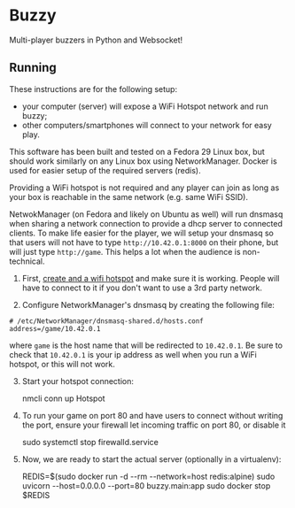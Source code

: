 # Buzzy

Multi-player buzzers in Python and Websocket!

## Running

These instructions are for the following setup:

 - your computer (server) will expose a WiFi Hotspot network and run buzzy;
 - other computers/smartphones will connect to your network for easy play.

This software has been built and tested on a Fedora 29 Linux box, but should
work similarly on any Linux box using NetworkManager. Docker is used for
easier setup of the required servers (redis).

Providing a WiFi hotspot is not required and any player can join as long as
your box is reachable in the same network (e.g. same WiFi SSID).

NetwokManager (on Fedora and likely on Ubuntu as well) will run dnsmasq  when
sharing a network connection to provide a dhcp server to connected clients.
To make life easier for the player, we will setup your dnsmasq so that users
will not have to type `http://10.42.0.1:8000` on their phone, but will just
type `http://game`. This helps a lot when the audience is non-technical.

1. First, [create and a wifi hotspot](https://gist.github.com/narate/d3f001c97e1c981a59f94cd76f041140)
   and make sure it is working. People will have to connect to it if you don't
   want to use a 3rd party network.

2. Configure NetworkManager's dnsmasq by creating the following file:
```
# /etc/NetworkManager/dnsmasq-shared.d/hosts.conf
address=/game/10.42.0.1
```

where `game` is the host name that will be redirected to `10.42.0.1`. Be sure
to check that `10.42.0.1` is your ip address as well when you run a WiFi
hotspot, or this will not work.

3. Start your hotspot connection:

	nmcli conn up Hotspot

4. To run your game on port 80 and have users to connect without writing the
   port, ensure your firewall let incoming traffic on port 80, or disable it

	sudo systemctl stop firewalld.service

5. Now, we are ready to start the actual server (optionally in a virtualenv):

	REDIS=$(sudo docker run -d --rm --network=host redis:alpine)
	sudo uvicorn --host=0.0.0.0 --port=80 buzzy.main:app
	sudo docker stop $REDIS

